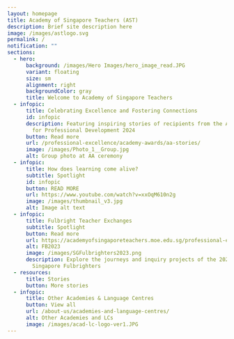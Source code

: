 ```yaml
---
layout: homepage
title: Academy of Singapore Teachers (AST)
description: Brief site description here
image: /images/astlogo.svg
permalink: /
notification: ""
sections:
  - hero:
      background: /images/Hero Images/hero_image_read.JPG
      variant: floating
      size: sm
      alignment: right
      backgroundColor: gray
      title: Welcome to Academy of Singapore Teachers
  - infopic:
      title: Celebrating Excellence and Fostering Connections
      id: infopic
      description: Featuring inspiring stories of recipients from the Academy Awards
        for Professional Development 2024
      button: Read more
      url: /professional-excellence/academy-awards/aa-stories/
      image: /images/Photo_1__Group.jpg
      alt: Group photo at AA ceremony
  - infopic:
      title: How does learning come alive?
      subtitle: Spotlight
      id: infopic
      button: READ MORE
      url: https://www.youtube.com/watch?v=xxOqM610n2g
      image: /images/thumbnail_v3.jpg
      alt: Image alt text
  - infopic:
      title: Fulbright Teacher Exchanges
      subtitle: Spotlight
      button: Read more
      url: https://academyofsingaporeteachers.moe.edu.sg/professional-excellence/international-awards/da-in-teaching-program/
      alt: FB2023
      image: /images/SGFulbrighters2023.png
      description: Explore the journeys and inquiry projects of the 2022 - 2023
        Singapore Fulbrighters
  - resources:
      title: Stories
      button: More stories
  - infopic:
      title: Other Academies & Language Centres
      button: View all
      url: /about-us/academies-and-language-centres/
      alt: Other Academies and LCs
      image: /images/acad-lc-logo-ver1.JPG
---
```

